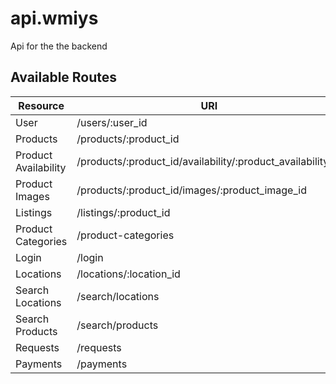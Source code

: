 # api.wmiys
Api for the the backend



## Available Routes

Resource             | URI
---------------------|---------------------------------------------------------------------------
User                 | /users/:user_id
Products             | /products/:product_id
Product Availability | /products/:product_id/availability/:product_availability_id
Product Images       | /products/:product_id/images/:product_image_id
Listings             | /listings/:product_id
Product Categories   | /product-categories
Login                | /login
Locations            | /locations/:location_id
Search Locations     | /search/locations
Search Products      | /search/products
Requests             | /requests
Payments             | /payments


